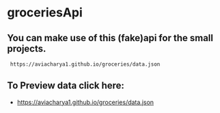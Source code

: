 # groceriesApi

## You can make use of this (fake)api for the small projects.

```bash
 https://aviacharya1.github.io/groceries/data.json
```

## To Preview data click here:

- https://aviacharya1.github.io/groceries/data.json
